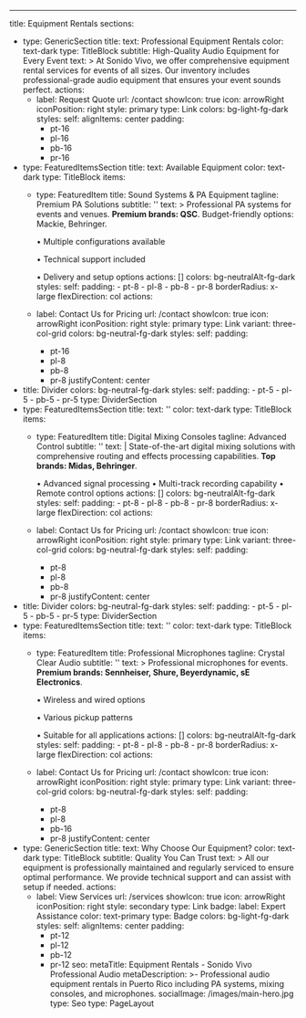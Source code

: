 ---
title: Equipment Rentals
sections:
  - type: GenericSection
    title:
      text: Professional Equipment Rentals
      color: text-dark
      type: TitleBlock
    subtitle: High-Quality Audio Equipment for Every Event
    text: >
      At Sonido Vivo, we offer comprehensive equipment rental services for
      events of all sizes. Our inventory includes professional-grade audio
      equipment that ensures your event sounds perfect.
    actions:
      - label: Request Quote
        url: /contact
        showIcon: true
        icon: arrowRight
        iconPosition: right
        style: primary
        type: Link
    colors: bg-light-fg-dark
    styles:
      self:
        alignItems: center
        padding:
          - pt-16
          - pl-16
          - pb-16
          - pr-16
  - type: FeaturedItemsSection
    title:
      text: Available Equipment
      color: text-dark
      type: TitleBlock
    items:
      - type: FeaturedItem
        title: Sound Systems & PA Equipment
        tagline: Premium PA Solutions
        subtitle: ''
        text: >
          Professional PA systems for events and venues. **Premium brands: QSC**.
          Budget-friendly options: Mackie, Behringer.


          • Multiple configurations available

          • Technical support included

          • Delivery and setup options
        actions: []
        colors: bg-neutralAlt-fg-dark
        styles:
          self:
            padding:
              - pt-8
              - pl-8
              - pb-8
              - pr-8
            borderRadius: x-large
            flexDirection: col
    actions:
      - label: Contact Us for Pricing
        url: /contact
        showIcon: true
        icon: arrowRight
        iconPosition: right
        style: primary
        type: Link
    variant: three-col-grid
    colors: bg-neutral-fg-dark
    styles:
      self:
        padding:
          - pt-16
          - pl-8
          - pb-8
          - pr-8
        justifyContent: center
  - title: Divider
    colors: bg-neutral-fg-dark
    styles:
      self:
        padding:
          - pt-5
          - pl-5
          - pb-5
          - pr-5
    type: DividerSection
  - type: FeaturedItemsSection
    title:
      text: ''
      color: text-dark
      type: TitleBlock
    items:
      - type: FeaturedItem
        title: Digital Mixing Consoles
        tagline: Advanced Control
        subtitle: ''
        text: |
          State-of-the-art digital mixing solutions with comprehensive routing
          and effects processing capabilities. **Top brands: Midas, Behringer**.

          • Advanced signal processing
          • Multi-track recording capability
          • Remote control options
        actions: []
        colors: bg-neutralAlt-fg-dark
        styles:
          self:
            padding:
              - pt-8
              - pl-8
              - pb-8
              - pr-8
            borderRadius: x-large
            flexDirection: col
    actions:
      - label: Contact Us for Pricing
        url: /contact
        showIcon: true
        icon: arrowRight
        iconPosition: right
        style: primary
        type: Link
    variant: three-col-grid
    colors: bg-neutral-fg-dark
    styles:
      self:
        padding:
          - pt-8
          - pl-8
          - pb-8
          - pr-8
        justifyContent: center
  - title: Divider
    colors: bg-neutral-fg-dark
    styles:
      self:
        padding:
          - pt-5
          - pl-5
          - pb-5
          - pr-5
    type: DividerSection
  - type: FeaturedItemsSection
    title:
      text: ''
      color: text-dark
      type: TitleBlock
    items:
      - type: FeaturedItem
        title: Professional Microphones
        tagline: Crystal Clear Audio
        subtitle: ''
        text: >
          Professional microphones for events. **Premium brands: Sennheiser,
          Shure, Beyerdynamic, sE Electronics**.


          • Wireless and wired options

          • Various pickup patterns

          • Suitable for all applications
        actions: []
        colors: bg-neutralAlt-fg-dark
        styles:
          self:
            padding:
              - pt-8
              - pl-8
              - pb-8
              - pr-8
            borderRadius: x-large
            flexDirection: col
    actions:
      - label: Contact Us for Pricing
        url: /contact
        showIcon: true
        icon: arrowRight
        iconPosition: right
        style: primary
        type: Link
    variant: three-col-grid
    colors: bg-neutral-fg-dark
    styles:
      self:
        padding:
          - pt-8
          - pl-8
          - pb-16
          - pr-8
        justifyContent: center
  - type: GenericSection
    title:
      text: Why Choose Our Equipment?
      color: text-dark
      type: TitleBlock
    subtitle: Quality You Can Trust
    text: >
      All our equipment is professionally maintained and regularly serviced to
      ensure optimal performance. We provide technical support and can assist
      with setup if needed.
    actions:
      - label: View Services
        url: /services
        showIcon: true
        icon: arrowRight
        iconPosition: right
        style: secondary
        type: Link
    badge:
      label: Expert Assistance
      color: text-primary
      type: Badge
    colors: bg-light-fg-dark
    styles:
      self:
        alignItems: center
        padding:
          - pt-12
          - pl-12
          - pb-12
          - pr-12
seo:
  metaTitle: Equipment Rentals - Sonido Vivo Professional Audio
  metaDescription: >-
    Professional audio equipment rentals in Puerto Rico including PA systems,
    mixing consoles, and microphones.
  socialImage: /images/main-hero.jpg
  type: Seo
type: PageLayout
